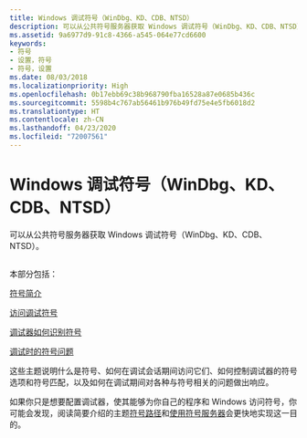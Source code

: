 ```yaml
---
title: Windows 调试符号（WinDbg、KD、CDB、NTSD）
description: 可以从公共符号服务器获取 Windows 调试符号（WinDbg、KD、CDB、NTSD）。
ms.assetid: 9a6977d9-91c8-4366-a545-064e77cd6600
keywords:
- 符号
- 设置，符号
- 符号，设置
ms.date: 08/03/2018
ms.localizationpriority: High
ms.openlocfilehash: 0b17ebb69c38b968790fba16528a87e0685b436c
ms.sourcegitcommit: 5598b4c767ab56461b976b49fd75e4e5fb6018d2
ms.translationtype: HT
ms.contentlocale: zh-CN
ms.lasthandoff: 04/23/2020
ms.locfileid: "72007561"
---
```

# <a name="symbols-for-windows-debugging-windbg-kd-cdb-ntsd"></a>Windows 调试符号（WinDbg、KD、CDB、NTSD）


可以从公共符号服务器获取 Windows 调试符号（WinDbg、KD、CDB、NTSD）。 

## <span id="symbols"></span><span id="SYMBOLS"></span>


本部分包括：

[符号简介](introduction-to-symbols.md)

[访问调试符号](accessing-symbols-for-debugging.md)

[调试器如何识别符号](how-the-debugger-recognizes-symbols.md)

[调试时的符号问题](symbol-problems-while-debugging.md)

这些主题说明什么是符号、如何在调试会话期间访问它们、如何控制调试器的符号选项和符号匹配，以及如何在调试期间对各种与符号相关的问题做出响应。

如果你只是想要配置调试器，使其能够为你自己的程序和 Windows 访问符号，你可能会发现，阅读简要介绍的主题[符号路径](symbol-path.md)和[使用符号服务器](using-a-symbol-server.md)会更快地实现这一目的。

 

 





